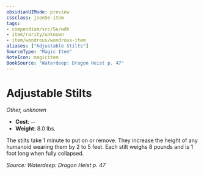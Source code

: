 ```yaml
---
obsidianUIMode: preview
cssclass: json5e-item
tags:
- compendium/src/5e/wdh
- item/rarity/unknown
- item/wondrous/wondrous-item
aliases: ["Adjustable Stilts"]
SourceType: "Magic Item"
NoteIcon: magicitem
BookSource: "Waterdeep: Dragon Heist p. 47"
---
```

# Adjustable Stilts
*Other, unknown*  

- **Cost**: ⏤
- **Weight**: 8.0 lbs.

The stilts take 1 minute to put on or remove. They increase the height of any humanoid wearing them by 2 to 5 feet. Each stilt weighs 8 pounds and is 1 foot long when fully collapsed.

*Source: Waterdeep: Dragon Heist p. 47*